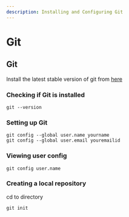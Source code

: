 ```yaml
---
description: Installing and Configuring Git
---
```


# Git

## Git

Install the latest stable version of git from [here](https://git-scm.com/)

### **Checking if Git is installed**

```text
git --version
```

### Setting up Git

```text
git config --global user.name yourname
git config --global user.email youremailid
```

### **Viewing user config**

```text
git config user.name
```

### Creating a local repository

cd to directory

```text
git init
```

